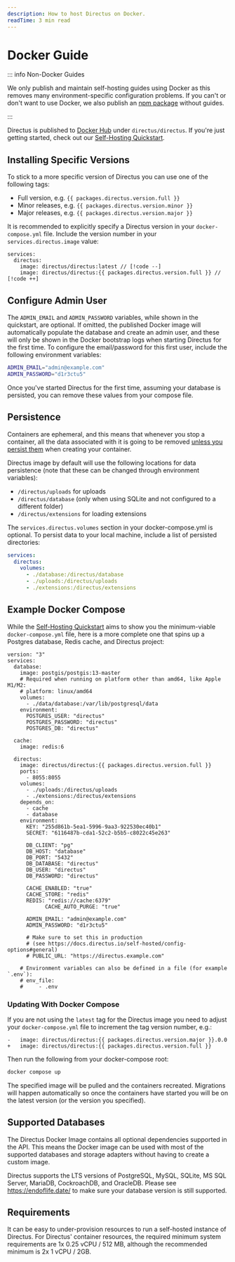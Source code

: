 ```yaml
---
description: How to host Directus on Docker.
readTime: 3 min read
---
```


<script setup lang="ts">
import { data as packages } from '@/data/packages.data.js';
</script>

# Docker Guide

::: info Non-Docker Guides

We only publish and maintain self-hosting guides using Docker as this removes many environment-specific configuration
problems. If you can't or don't want to use Docker, we also publish an
[npm package](https://www.npmjs.com/package/directus) without guides.

:::

Directus is published to [Docker Hub](https://hub.docker.com/r/directus/directus) under `directus/directus`. If you're
just getting started, check out our [Self-Hosting Quickstart](/self-hosted/quickstart.html).

## Installing Specific Versions

To stick to a more specific version of Directus you can use one of the following tags:

- Full version, e.g. `{{ packages.directus.version.full }}`
- Minor releases, e.g. `{{ packages.directus.version.minor }}`
- Major releases, e.g. `{{ packages.directus.version.major }}`

It is recommended to explicitly specify a Directus version in your `docker-compose.yml` file. Include the version number
in your `services.directus.image` value:

```yaml-vue
services:
  directus:
    image: directus/directus:latest // [!code --]
    image: directus/directus:{{ packages.directus.version.full }} // [!code ++]
```

## Configure Admin User

The `ADMIN_EMAIL` and `ADMIN_PASSWORD` variables, while shown in the quickstart, are optional. If omitted, the published
Docker image will automatically populate the database and create an admin user, and these will only be shown in the
Docker bootstrap logs when starting Directus for the first time. To configure the email/password for this first user,
include the following environment variables:

```bash
ADMIN_EMAIL="admin@example.com"
ADMIN_PASSWORD="d1r3ctu5"
```

Once you've started Directus for the first time, assuming your database is persisted, you can remove these values from
your compose file.

## Persistence

Containers are ephemeral, and this means that whenever you stop a container, all the data associated with it is going to
be removed [unless you persist them](https://docs.docker.com/storage) when creating your container.

Directus image by default will use the following locations for data persistence (note that these can be changed through
environment variables):

- `/directus/uploads` for uploads
- `/directus/database` (only when using SQLite and not configured to a different folder)
- `/directus/extensions` for loading extensions

The `services.directus.volumes` section in your docker-compose.yml is optional. To persist data to your local machine,
include a list of persisted directories:

```yaml
services:
  directus:
    volumes:
      - ./database:/directus/database
      - ./uploads:/directus/uploads
      - ./extensions:/directus/extensions
```

## Example Docker Compose

While the [Self-Hosting Quickstart](/self-hosted/quickstart.html) aims to show you the minimum-viable
`docker-compose.yml` file, here is a more complete one that spins up a Postgres database, Redis cache, and Directus
project:

```yaml-vue
version: "3"
services:
  database:
    image: postgis/postgis:13-master
    # Required when running on platform other than amd64, like Apple M1/M2:
    # platform: linux/amd64
    volumes:
      - ./data/database:/var/lib/postgresql/data
    environment:
      POSTGRES_USER: "directus"
      POSTGRES_PASSWORD: "directus"
      POSTGRES_DB: "directus"

  cache:
    image: redis:6

  directus:
    image: directus/directus:{{ packages.directus.version.full }}
    ports:
      - 8055:8055
    volumes:
      - ./uploads:/directus/uploads
      - ./extensions:/directus/extensions
    depends_on:
      - cache
      - database
    environment:
      KEY: "255d861b-5ea1-5996-9aa3-922530ec40b1"
      SECRET: "6116487b-cda1-52c2-b5b5-c8022c45e263"

      DB_CLIENT: "pg"
      DB_HOST: "database"
      DB_PORT: "5432"
      DB_DATABASE: "directus"
      DB_USER: "directus"
      DB_PASSWORD: "directus"

      CACHE_ENABLED: "true"
      CACHE_STORE: "redis"
      REDIS: "redis://cache:6379"
			CACHE_AUTO_PURGE: "true"

      ADMIN_EMAIL: "admin@example.com"
      ADMIN_PASSWORD: "d1r3ctu5"

      # Make sure to set this in production
      # (see https://docs.directus.io/self-hosted/config-options#general)
      # PUBLIC_URL: "https://directus.example.com"

    # Environment variables can also be defined in a file (for example `.env`):
    # env_file:
    #	  - .env
```

### Updating With Docker Compose

If you are not using the `latest` tag for the Directus image you need to adjust your `docker-compose.yml` file to
increment the tag version number, e.g.:

```diff-vue
-   image: directus/directus:{{ packages.directus.version.major }}.0.0
+   image: directus/directus:{{ packages.directus.version.full }}
```

Then run the following from your docker-compose root:

```bash
docker compose up
```

The specified image will be pulled and the containers recreated. Migrations will happen automatically so once the
containers have started you will be on the latest version (or the version you specified).

## Supported Databases

The Directus Docker Image contains all optional dependencies supported in the API. This means the Docker image can be
used with most of the supported databases and storage adapters without having to create a custom image.

Directus supports the LTS versions of PostgreSQL, MySQL, SQLite, MS SQL Server, MariaDB, CockroachDB, and OracleDB.
Please see https://endoflife.date/ to make sure your database version is still supported.

## Requirements

It can be easy to under-provision resources to run a self-hosted instance of Directus. For Directus' container
resources, the required minimum system requirements are 1x 0.25 vCPU / 512 MB, although the recommended minimum is 2x 1
vCPU / 2GB.
